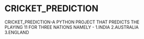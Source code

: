 # CRICKET_PREDICTION
CRICKET_PREDICTION-A PYTHON PROJECT THAT PREDICTS THE PLAYING 11 FOR THREE NATIONS NAMELY -
1.INDIA
2.AUSTRALIA
3.ENGLAND
